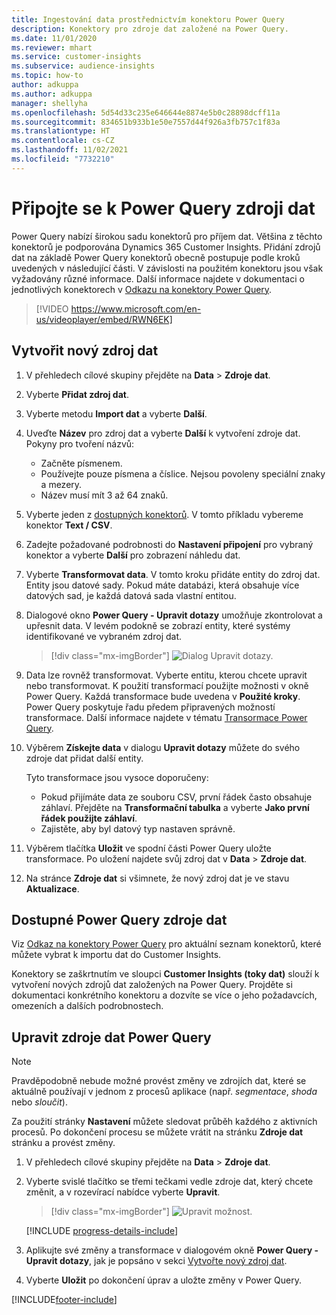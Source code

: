 ```yaml
---
title: Ingestování data prostřednictvím konektoru Power Query
description: Konektory pro zdroje dat založené na Power Query.
ms.date: 11/01/2020
ms.reviewer: mhart
ms.service: customer-insights
ms.subservice: audience-insights
ms.topic: how-to
author: adkuppa
ms.author: adkuppa
manager: shellyha
ms.openlocfilehash: 5d54d33c235e646644e8874e5b0c28898dcff11a
ms.sourcegitcommit: 834651b933b1e50e7557d44f926a3fb757c1f83a
ms.translationtype: HT
ms.contentlocale: cs-CZ
ms.lasthandoff: 11/02/2021
ms.locfileid: "7732210"
---
```

# <a name="connect-to-a-power-query-data-source"></a>Připojte se k Power Query zdroji dat

Power Query nabízí širokou sadu konektorů pro příjem dat. Většina z těchto konektorů je podporována Dynamics 365 Customer Insights. Přidání zdrojů dat na základě Power Query konektorů obecně postupuje podle kroků uvedených v následující části. V závislosti na použitém konektoru jsou však vyžadovány různé informace. Další informace najdete v dokumentaci o jednotlivých konektorech v [Odkazu na konektory Power Query](/power-query/connectors/).

> [!VIDEO https://www.microsoft.com/en-us/videoplayer/embed/RWN6EK]

## <a name="create-a-new-data-source"></a>Vytvořit nový zdroj dat

1. V přehledech cílové skupiny přejděte na **Data** > **Zdroje dat**.

1. Vyberte **Přidat zdroj dat**.

1. Vyberte metodu **Import dat** a vyberte **Další**.

1. Uveďte **Název** pro zdroj dat a vyberte **Další** k vytvoření zdroje dat. Pokyny pro tvoření názvů: 
   - Začněte písmenem.
   - Používejte pouze písmena a číslice. Nejsou povoleny speciální znaky a mezery.
   - Název musí mít 3 až 64 znaků.

1. Vyberte jeden z [dostupných konektorů](#available-power-query-data-sources). V tomto příkladu vybereme konektor **Text / CSV**.

1. Zadejte požadované podrobnosti do **Nastavení připojení** pro vybraný konektor a vyberte **Další** pro zobrazení náhledu dat.

1. Vyberte **Transformovat data**. V tomto kroku přidáte entity do zdroj dat. Entity jsou datové sady. Pokud máte databázi, která obsahuje více datových sad, je každá datová sada vlastní entitou.

1. Dialogové okno **Power Query - Upravit dotazy** umožňuje zkontrolovat a upřesnit data. V levém podokně se zobrazí entity, které systémy identifikované ve vybraném zdroj dat.

   > [!div class="mx-imgBorder"]
   > ![Dialog Upravit dotazy.](media/data-manager-configure-edit-queries.png "Dialog Upravit dotazy")

1. Data lze rovněž transformovat. Vyberte entitu, kterou chcete upravit nebo transformovat. K použití transformací použijte možnosti v okně Power Query. Každá transformace bude uvedena v **Použité kroky**. Power Query poskytuje řadu předem připravených možností transformace. Další informace najdete v tématu [Transormace Power Query](/power-query/power-query-what-is-power-query#transformations).

1. Výběrem **Získejte data** v dialogu **Upravit dotazy** můžete do svého zdroje dat přidat další entity.

   Tyto transformace jsou vysoce doporučeny:

   - Pokud přijímáte data ze souboru CSV, první řádek často obsahuje záhlaví. Přejděte na **Transformační tabulka** a vyberte **Jako první řádek použijte záhlaví**.
   - Zajistěte, aby byl datový typ nastaven správně.

1. Výběrem tlačítka **Uložit** ve spodní části Power Query uložte transformace. Po uložení najdete svůj zdroj dat v **Data** > **Zdroje dat**.

1. Na stránce **Zdroje dat** si všimnete, že nový zdroj dat je ve stavu **Aktualizace**.

## <a name="available-power-query-data-sources"></a>Dostupné Power Query zdroje dat

Viz [Odkaz na konektory Power Query](/power-query/connectors/) pro aktuální seznam konektorů, které můžete vybrat k importu dat do Customer Insights. 

Konektory se zaškrtnutím ve sloupci **Customer Insights (toky dat)** slouží k vytvoření nových zdrojů dat založených na Power Query. Projděte si dokumentaci konkrétního konektoru a dozvíte se více o jeho požadavcích, omezeních a dalších podrobnostech.

## <a name="edit-power-query-data-sources"></a>Upravit zdroje dat Power Query

> [!NOTE]
> Pravděpodobně nebude možné provést změny ve zdrojích dat, které se aktuálně používají v jednom z procesů aplikace (např. *segmentace*, *shoda* nebo *sloučit*). 
>
> Za použití stránky **Nastavení** můžete sledovat průběh každého z aktivních procesů. Po dokončení procesu se můžete vrátit na stránku **Zdroje dat** stránku a provést změny.

1. V přehledech cílové skupiny přejděte na **Data** > **Zdroje dat**.

2. Vyberte svislé tlačítko se třemi tečkami vedle zdroje dat, který chcete změnit, a v rozevírací nabídce vyberte **Upravit**.

   > [!div class="mx-imgBorder"]
   > ![Upravit možnost.](media/edit-option-data-sources.png "Upravit možnost")

   [!INCLUDE [progress-details-include](../includes/progress-details-pane.md)]
   
3. Aplikujte své změny a transformace v dialogovém okně **Power Query - Upravit dotazy**, jak je popsáno v sekci [Vytvořte nový zdroj dat](#create-a-new-data-source).

4. Vyberte **Uložit** po dokončení úprav a uložte změny v Power Query.


[!INCLUDE[footer-include](../includes/footer-banner.md)]
